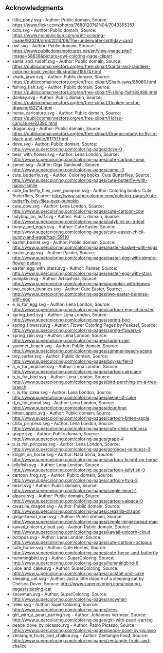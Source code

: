 ## Acknowledgments 

* little_pony.svg - Author: Public domain, Source: https://www.flickr.com/photos/76801207@N04/7043305357
* octo.svg - Author: Public domain, Source: https://www.momjunction.com/print-coloring-image/93028/print/2014/09/The-underwater-birthday-card/
* owl.svg - Author: Public domain, Source: https://www.publicdomainpictures.net/en/view-image.php?image=58836&picture=owl-coloring-page-clipart
* santa_and_rudolf.svg - Author: Public domain, Source: https://publicdomainvectors.org/en/free-clipart/Santa-and-raindeer-coloring-book-vector-illustration/18574.html
* shark_jaws.svg - Author: Public domain, Source: https://publicdomainvectors.org/en/free-clipart/Shark-jaws/85060.html
* fishing_fish.svg - Author: Public domain, Source: https://publicdomainvectors.org/en/free-clipart/Fishing-fish/82488.html
* donkey.svg - Author: Public domain, Source: https://publicdomainvectors.org/en/free-clipart/Donkey-vector-drawing/82214.html
* horse_caricature.svg - Author: Public domain, Source: https://publicdomainvectors.org/en/free-clipart/Horse-caricature/82390.html
* dragon.svg - Author: Public domain, Source: https://publicdomainvectors.org/en/free-clipart/Dragon-ready-to-fly-in-black-and-white/81797.html
* dove.svg - Author: Public domain, Source: http://www.supercoloring.com/coloring-pages/dove-0
* bear_with_flower.svg - Author: Lena London, Source: http://www.supercoloring.com/coloring-pages/cute-cartoon-bear
* camel.svg - Author: Olga Gaidoush, Source: http://www.supercoloring.com/coloring-pages/camel-0
* cute_butterfly.svg - Author: Coloring books: Cute Butterflies, Source: http://www.supercoloring.com/coloring-pages/cute-butterfly-with-happy-smile
* cute_butterfly_flies_over_pumpkin.svg - Author: Coloring books: Cute Butterflies, Source: http://www.supercoloring.com/coloring-pages/cute-butterfly-boy-flies-over-pumpkin
* cute_cow.svg - Author: Lena London, Source: http://www.supercoloring.com/coloring-pages/cute-cartoon-cow
* ladybug_on_leaf.svg - Author: Public domain, Source: http://www.supercoloring.com/coloring-pages/ladybird-on-a-leaf
* bunny_and_eggs.svg - Author: Cute Easter, Source: http://www.supercoloring.com/coloring-pages/cute-easter-chick-bunny-and-eggs?tag=59110
* easter_basket.svg - Author: Public domain, Source: http://www.supercoloring.com/coloring-pages/easter-basket-with-eggs
* easter_egg.svg - Author: Painter, Source: http://www.supercoloring.com/coloring-pages/easter-egg-with-simple-flower-pattern
* easter_egg_with_stars.svg - Author: Painter, Source: http://www.supercoloring.com/coloring-pages/easter-egg-with-stars
* pumpkin.svg - Author: Artsashina, Source: http://www.supercoloring.com/coloring-pages/pumpkin-with-leaves
* two_easter_bunnies.svg - Author: Cute Easter, Source: http://www.supercoloring.com/coloring-pages/two-easter-bunnies-with-egg
* e_is_for_egg.svg - Author: Lena London, Source: http://www.supercoloring.com/coloring-pages/cartoon-egg-character
* spring_bird.svg - Author: Lena London, Source: http://www.supercoloring.com/coloring-pages/spring-bird
* spring_flowers.svg - Author: Flower Coloring Pages by Peaksel, Source: http://www.supercoloring.com/coloring-pages/spring-flowers-0
* spring_rain.svg - Author: Lena London, Source: http://www.supercoloring.com/coloring-pages/spring-rain
* summer_beach.svg - Author: Public domain, Source: http://www.supercoloring.com/coloring-pages/summer-beach-scene
* boy_surfer.svg - Author: Public domain, Source: http://www.supercoloring.com/coloring-pages/boy-surfer-0
* a_is_for_airplane.svg - Author: Lena London, Source: http://www.supercoloring.com/coloring-pages/cartoon-airplane
* b_is_for_bird.svg - Author: Lena London, Source: http://www.supercoloring.com/coloring-pages/bird-perching-on-a-tree-branch
* c_is_for_cake.svg - Author: Lena London, Source: http://www.supercoloring.com/coloring-pages/piece-of-cake
* d_is_for_donut.svg - Author: Lena London, Source: http://www.supercoloring.com/coloring-pages/doughnut
* bitten_apple.svg - Author: Public domain, Source: http://www.supercoloring.com/coloring-pages/cartoon-bitten-apple
* chibi_princess.svg - Author: Lena London, Source: http://www.supercoloring.com/coloring-pages/cute-chibi-princess
* grape.svg - Author: Public domain, Source: http://www.supercoloring.com/coloring-pages/grape-4
* p_is_for_princess.svg - Author: Lena London, Source: http://www.supercoloring.com/coloring-pages/gorgeous-princess-0
* knight_on_horse.svg - Author: Nata Silina, Source: http://www.supercoloring.com/coloring-pages/cartoon-knight-on-horse
* jellyfish.svg - Author: Lena London, Source: http://www.supercoloring.com/coloring-pages/cartoon-jellyfish-0
* cartoon_frog.svg - Author: Public domain, Source: http://www.supercoloring.com/coloring-pages/cartoon-frog-3
* heart.svg - Author: Public domain, Source: http://www.supercoloring.com/coloring-pages/simple-heart-1
* alpaca.svg - Author: Public domain, Source: http://www.supercoloring.com/coloring-pages/cartoon-alpaca-0
* creazilla_dragon.svg - Author: Public domain, Source: http://www.supercoloring.com/coloring-pages/creazilla-dragon
* gingerbread_man.svg - Author: Public domain, Source: http://www.supercoloring.com/coloring-pages/simple-gingerbread-man
* kawaii_unicorn_cloud.svg - Author: Public domain, Source: http://www.supercoloring.com/coloring-pages/kawaii-unicorn-cloud
* octopus.svg - Author: Lena London, Source: http://www.supercoloring.com/coloring-pages/cute-cartoon-octopus
* cute_horse.svg - Author: Cute Horses, Source: http://www.supercoloring.com/coloring-pages/cute-horse-and-butterfly
* hummingbird.svg - Author: SuperColoring, Source: http://www.supercoloring.com/coloring-pages/hummingbird-6
* juice_and_cake.svg - Author: SuperColoring, Source: http://www.supercoloring.com/coloring-pages/cocktail-and-cake
* sleeping_cat.svg - Author: Just a little doodle of a sleeping cat by Chelsea Dover, Source: http://www.supercoloring.com/coloring-pages/sleeping-cat
* snowman.svg - Author: SuperColoring, Source: http://www.supercoloring.com/coloring-pages/snowman
* trees.svg - Author: SuperColoring, Source: http://www.supercoloring.com/coloring-pages/trees
* girl_with_a_pearl_earring.svg - Author: Johannes Vermeer, Source: http://www.supercoloring.com/coloring-pages/girl-with-pearl-earring
* peace_dove_by_picasso.svg - Author: Pablo Picasso, Source: http://www.supercoloring.com/coloring-pages/peace-dove-by-picasso
* zentangle_fruits_and_chalice.svg - Author: Zentangle Food, Source: http://www.supercoloring.com/coloring-pages/zentangle-fruits-and-chalice
